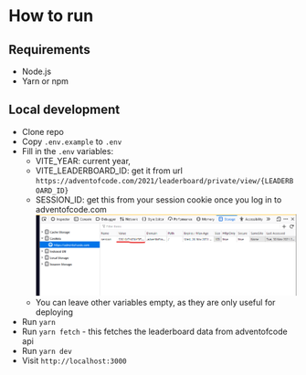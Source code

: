 # How to run

## Requirements

- Node.js
- Yarn or npm

## Local development

- Clone repo
- Copy `.env.example` to `.env`
- Fill in the `.env` variables:
  - VITE_YEAR: current year,
  - VITE_LEADERBOARD_ID: get it from url `https://adventofcode.com/2021/leaderboard/private/view/{LEADERBOARD_ID}`
  - SESSION_ID: get this from your session cookie once you log in to adventofcode.com  
    ![](screenshot1.png)
  - You can leave other variables empty, as they are only useful for deploying
- Run `yarn`
- Run `yarn fetch` - this fetches the leaderboard data from adventofcode api
- Run `yarn dev`
- Visit `http://localhost:3000`
